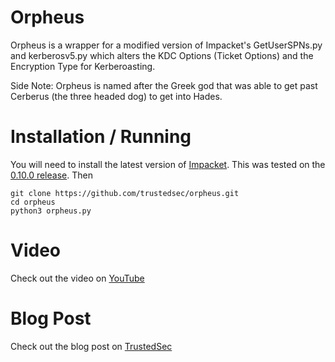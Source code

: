 # Orpheus

Orpheus is a wrapper for a modified version of Impacket's GetUserSPNs.py and kerberosv5.py which alters the KDC Options (Ticket Options) and the Encryption Type for Kerberoasting. 

Side Note: Orpheus is named after the Greek god that was able to get past Cerberus (the three headed dog) to get into Hades.

# Installation / Running

You will need to install the latest version of [Impacket](https://github.com/SecureAuthCorp/impacket). This was tested on the [0.10.0 release](https://github.com/SecureAuthCorp/impacket/releases/tag/impacket_0_10_0). Then

```
git clone https://github.com/trustedsec/orpheus.git
cd orpheus
python3 orpheus.py
```

# Video
Check out the video on [YouTube](https://www.youtube.com/watch?v=SwbSq1dTz7Y)

# Blog Post
Check out the blog post on [TrustedSec](https://trustedsec.com)

